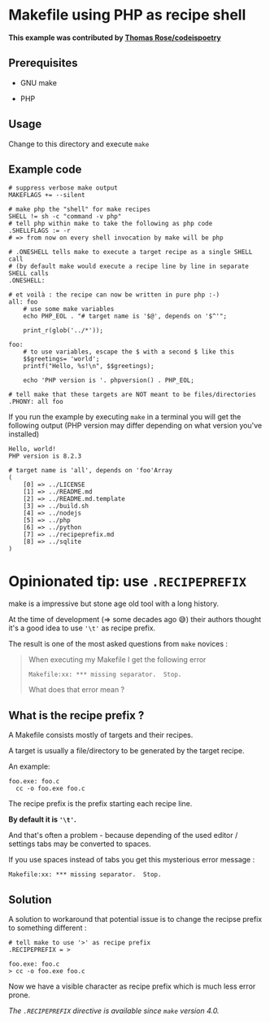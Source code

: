 # Makefile using PHP as recipe shell

__This example was contributed by [Thomas Rose/codeispoetry](https://github.com/codeispoetry)__

## Prerequisites

- GNU make 

- PHP

## Usage

Change to this directory and execute `make` 

## Example code

```make
# suppress verbose make output
MAKEFLAGS += --silent

# make php the "shell" for make recipes
SHELL != sh -c "command -v php"
# tell php within make to take the following as php code
.SHELLFLAGS := -r
# => from now on every shell invocation by make will be php

# .ONESHELL tells make to execute a target recipe as a single SHELL call
# (by default make would execute a recipe line by line in separate SHELL calls
.ONESHELL:

# et voilà : the recipe can now be written in pure php :-)
all: foo	
	# use some make variables
	echo PHP_EOL . "# target name is '$@', depends on '$^'";

	print_r(glob('../*'));

foo:
	# to use variables, escape the $ with a second $ like this
	$$greetings= 'world';
	printf("Hello, %s!\n", $$greetings);

	echo 'PHP version is '. phpversion() . PHP_EOL;

# tell make that these targets are NOT meant to be files/directories
.PHONY: all foo
```

If you run the example by executing `make` in a terminal you will get the following output (PHP version may differ depending on what version you've installed)

```
Hello, world!
PHP version is 8.2.3

# target name is 'all', depends on 'foo'Array
(
    [0] => ../LICENSE
    [1] => ../README.md
    [2] => ../README.md.template
    [3] => ../build.sh
    [4] => ../nodejs
    [5] => ../php
    [6] => ../python
    [7] => ../recipeprefix.md
    [8] => ../sqlite
)
```

# Opinionated tip: use `.RECIPEPREFIX`

make is a impressive but stone age old tool with a long history.

At the time of development (=> some decades ago 😅) their authors thought it's a good idea to use `'\t'` as recipe prefix.

The result is one of the most asked questions from `make` novices : 

> When executing my Makefile I get the following error
> 
> ```
> Makefile:xx: *** missing separator.  Stop.
> ```
>
> What does that error mean ? 

## What is the recipe prefix ?

A Makefile consists mostly of targets and their recipes. 

A target is usually a file/directory to be generated by the target recipe. 

An example: 

```make
foo.exe: foo.c
  cc -o foo.exe foo.c
```

The recipe prefix is the prefix starting each recipe line. 

__By default it is `'\t'`.__

And that's often a problem - because depending of the used editor / settings tabs may be converted to spaces. 

If you use spaces instead of tabs you get this mysterious error message : 

```
Makefile:xx: *** missing separator.  Stop.
```

## Solution

A solution to workaround that potential issue is to change the recipse prefix to something different : 

```make
# tell make to use '>' as recipe prefix
.RECIPEPREFIX = >

foo.exe: foo.c
> cc -o foo.exe foo.c
```

Now we have a visible character as recipe prefix which is much less error prone.

_The `.RECIPEPREFIX` directive is available since `make` version 4.0._
